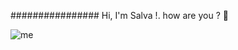 ################ Hi, I'm Salva !. how are you ? 👋 

![me](https://user-images.githubusercontent.com/18218718/166112738-823044b1-892d-4060-b114-3057e6f930f2.png)

<!--
**salva-olacua/salva-olacua** is a ✨ _special_ ✨ repository because its `README.md` (this file) appears on your GitHub profile.

Here are some ideas to get you started:

- 🔭 I’m currently working on ...
- 🌱 I’m currently learning ...
- 👯 I’m looking to collaborate on ...
- 🤔 I’m looking for help with ...
- 💬 Ask me about ...
- 📫 How to reach me: ...
- 😄 Pronouns: ...
- ⚡ Fun fact: ...
-->

